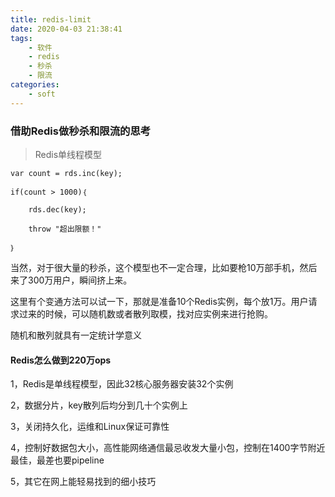 ```yaml
---
title: redis-limit
date: 2020-04-03 21:38:41
tags:
    - 软件
    - redis
    - 秒杀
    - 限流
categories:
    - soft
---
```


### 借助Redis做秒杀和限流的思考

>Redis单线程模型
``` 
var count = rds.inc(key);

if(count > 1000)｛

    rds.dec(key);

    throw "超出限额！"

｝
```


当然，对于很大量的秒杀，这个模型也不一定合理，比如要枪10万部手机，然后来了300万用户，瞬间挤上来。

这里有个变通方法可以试一下，那就是准备10个Redis实例，每个放1万。用户请求过来的时候，可以随机数或者散列取模，找对应实例来进行抢购。

随机和散列就具有一定统计学意义

#### Redis怎么做到220万ops

1，Redis是单线程模型，因此32核心服务器安装32个实例

2，数据分片，key散列后均分到几十个实例上

3，关闭持久化，运维和Linux保证可靠性

4，控制好数据包大小，高性能网络通信最忌收发大量小包，控制在1400字节附近最佳，最差也要pipeline

5，其它在网上能轻易找到的细小技巧